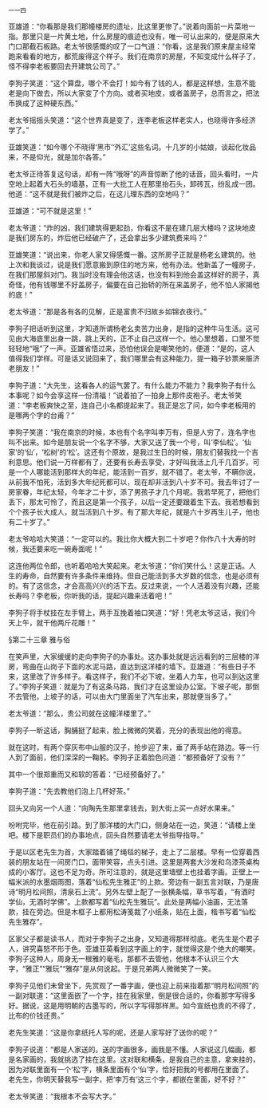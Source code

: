     一一四 

   亚雄道：“你看那是我们那幢楼房的遗址，比这里更惨了。”说着向面前一片菜地一指。那里只是一片黄土地，什么房屋的痕迹也没有，唯一可认出来的，便是原来大门口那截石板路。老太爷很感慨的叹了一口气道：“你看，这是我们原来屋主经常跑来看看的地方，都荒废得这个样子。我们在南京的房屋，不知变成什么样子了，怪不得李老板要回去开建筑公司了。”

   李狗子笑道：“这个算盘，哪个不会打！如今有了钱的人，都是这样想，生意不能老是向下做去，所以大家变了个方向。或者买地皮，或者盖房子，总而言之，把法币换成了这种硬东西。”

   老太爷摇摇头笑道：“这个世界真是变了，连李老板这样老实人，也晓得许多经济学了。”

   亚雄笑道：“如今哪个不晓得‘黑市’‘外汇’这些名词。十几岁的小姑娘，谈起化妆品来，不是仰光，就是加尔各答。”

   老太爷正待答复这句话，却有一阵“哦呀”的声音惊断了他的话音，回头看时，一片空地上起着大石头的墙基，正有一大批工人在那里抬石头，卸砖瓦，纷乱成一团。他道：“这不就是我们被炸之后，在这儿理东西的空地吗？”

   亚雄道：“可不就是这里！”

   老太爷道：“炸的凶，我们建筑得更起劲，你看这不是在建几层大楼吗？这块地皮是我们房东的，炸后他已经破产了，还会拿出多少建筑费来吗？”

   亚雄笑道：“说出来，你老人家又得感慨一番。这所房子正就是杨老幺建筑的。他上次和我谈过，说是我们愿意搬到原住的地方来，他有办法。他新盖了一幢房子，在我们那屋斜对门。我当时没有理会他这话，也没有料到他会盖这样好的房子，真奇怪，他有钱哪里不好盖房子，偏要在自己抬轿的所在来盖房子，他不怕人家揭他的底！”

   老太爷道：“那是各有各的见解，正是富贵不归故乡如锦衣夜行。”

   李狗子把话听到这里，才知道所谓杨老幺卖苦力出身，是指的这种牛马生活。这可见由大海底里出身一跳，跳上天的，正不止自己这样一个。他心里想着，口里不觉轻轻地“哦”了一声。亚雄省悟过来，恐怕他误会是嘲笑他的，便道：“是的，这人值得我们学样。可是话又说回来了，我们哪里会有这种能力，提一箱子钞票来赈济老朋友！”

   李狗子道：“大先生，这看各人的运气罢了。有什么能力不能力？我李狗子有什么本事呢？如今会享这样一份清福！”说着拍了一拍身上那件皮袍子。老太爷笑道：“李老板爽快之至，连自己小名都提起来了。我正是忘了问，如今李老板用的是哪两个字的台甫？”

   李狗子笑道：“我在南京的时候，本也有个名字叫李万有，但是人穷了，连名字也叫不出来。如今是朋友说一个名字不够，大家又送了我一个号，叫‘李仙松’。‘仙家’的‘仙’，‘松树’的‘松’。这还有个原故，是我过生日的时候，朋友们替我找一个吉利意思。他们说一万样都有了，还要有长寿去享受，才好叫我活上几千几百岁。可是一个人哪能活到那样大的年纪，能活到一百岁，就不错了。老太爷，不瞒你说，从前我不怕死，活到多大年纪死都可以，现在却非活到八十岁不可。我去年讨了一房家眷，年纪太轻，今年才二十岁，添了男孩子才几个月呢。我若早死了，把他们丢下，那太可怜了，而且这是第一个孩子，以后一定还要跟着生下去。我若想看到个个孩子长大成人，就当活到八十岁。有了那大年纪，就是六十岁再生儿子，他也有二十岁了。”

   老太爷哈哈大笑道：“一定可以的。我比你大概大到二十岁吧？你作八十大寿的时候，我还要来吃一碗寿面呢！”

   这连他两位令郎，也听着哈哈大笑起来。老太爷道：“你们笑什么！这是正话。人生的寿命，自然要有许多条件来维持。但自己能活到多大岁数的信念，也是必须有的。有了这信念，才会高高兴兴的活下去。反过来说，一个人活着没有兴趣，还能长寿吗？李老板，你听我的话，提起兴趣来活着吧！”

   李狗子将手杖挂在左手臂上，两手互挽着袖口笑道：“好！凭老太爷这话，我们今天上午，就干他两斤花雕！”

   §第二十三章 雅与俗

   在笑声里，大家缓缓的走向李狗子的办事处。这办事处就是远远看到的三层楼的洋房，弯曲在山岗子下面的水泥马路，直达到这洋楼的墙下。亚雄道：“有些日子不来，这里改了许多样子。看这样子，我们不必下坡，坐着人力车，也可以到达这里了。”李狗子笑道：就是为了有这条马路，我们才在这里设办公室。下坡子呢，那倒不去管他，上坡子的话，可以由大门里面坐了汽车出来，那就便当多了。”

   老太爷道：“那么，贵公司就在这幢洋楼里了。”

   李狗子一昕这话，胸脯挺了起来，脸上微微的笑着，充分的表现出他的得意。

   就在这时，有两个穿灰布中山服的汉子，抢步迎了来，垂了两手站在路边。等一行人到了面前，他们深深的一鞠躬。李狗子正着脸色问道：“都预备好了没有？”

   其中一个很郑重而又和软的答着：“已经预备好了。”

   李狗子道：“先去教他们泡上几杯好茶。”

   回头又向另一个人道：“向陶先生那里拿钱去，到大街上买一点好水果来。”

   吩咐完毕，他在前引路。到了那洋楼的大门口，侧身站在一边，笑道：“请楼上坐吧。楼下是职员们的办事地点，回头自然要请老太爷指导指导。”

   于是以区老先生为首，大家踏着铺了绳毯的梯子，走上了二层楼。早有一位穿着西装的朋友站在一间房门口，面带笑容，点头引进。这里是两套大沙发和乌漆茶桌构成的小客厅。这也不足为奇。所可注意的，就是这里墙壁上也挂着字画。正壁上一幅米派的水墨烟雨图，落着“仙松先生雅正”的上款。旁边有一副五言对联，乃是唐诗“明月松间照，清泉石上流”。另外左壁上配了一张横条幅，草书写着，“有酒时学仙，无酒时学佛”。上款都写着“仙松先生雅玩”。此处是两幅小油画，无法落款，挂在旁边。但是木框子上都用松涛笺裁了小纸条，贴在上面，楷书写着“仙松先生雅存”。

   区家父子都是读书人，而对于李狗子之出身，又知道得那样彻底。老先生是个君子人，讲究喜怒不形于色。亚雄亚英看到这字画上的字，就觉得这是个绝大的嘲笑。李狗子这种人，周身无一根雅的毫毛，那都不去管他，他根本不认识三个大字，“雅正”“雅玩”“雅存”是从何说起。于是兄弟两人微微笑了一笑。

   李狗子见他们未曾坐下，先赏观了一番字画，便也迎上前来指着那“明月松间照”的一副对联道：“这里面嵌了一个字，挂在我家里，倒是很合适的，你看那字写得多好。据说，这是用明朝的古墨写的，所以字写得那样黑。如今宣纸也贵的不得了，比布的价钱还贵。”

   老先生笑道：“这是你拿纸托人写的呢，还是人家写好了送你的呢？”

   李狗子说道：“都是人家送的。送的字画很多，画我是不懂。人家说这几幅画，都是名家画的，我就挑选了挂在这里。这对联和横条，是我自己的主意，拿来挂的，因为对联里面有一个‘松’字，横条里面有个‘仙’字，恰好把我的号都用在里面了。老先生，你明天替我写一副字，把‘李万有’这三个字，都嵌在里面，好不好？”

   老太爷笑道：“我根本不会写大字。”

